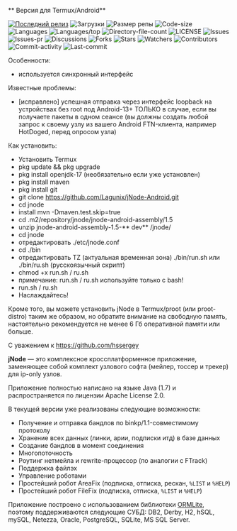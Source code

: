 ** Версия для Termux/Android**

[![Последний релиз](https://img.shields.io/github/v/release/lagunix/jnode-android?include_prereleases&label=последний%20релиз&style=for-the-badge)](https://github.com/lagunix/jnode-android/releases/latest)
![Загрузки](https://img.shields.io/github/downloads/lagunix/jnode-android/total?style=for-the-badge&label=загрузки)
![Размер репы](https://img.shields.io/github/repo-size/lagunix/jnode-android?style=for-the-badge)
![Code-size](https://shields.io/github/languages/code-size/lagunix/jnode-android?style=for-the-badge)
![Languages](https://shields.io/github/languages/count/lagunix/jnode-android?style=for-the-badge)
![Languages/top](https://shields.io/github/languages/top/lagunix/jnode-android?style=for-the-badge)
![Directory-file-count](https://shields.io/github/directory-file-count/lagunix/jnode-android?style=for-the-badge)
![LICENSE](https://img.shields.io/github/license/lagunix/jnode-android?color=blue&style=for-the-badge)
![Issues](https://shields.io/github/issues/Lagunix/jNode-Android?style=for-the-badge)
![Issues-pr](https://shields.io/github/issues-pr/Lagunix/jNode-Android?style=for-the-badge)
![Discussions](https://shields.io/github/discussions/Lagunix/jNode-Android?style=for-the-badge)
![Forks](https://shields.io/github/forks/Lagunix/jNode-Android?style=for-the-badge)
![Stars](https://shields.io/github/stars/lagunix/jnode-android?style=for-the-badge)
![Watchers](https://shields.io/github/watchers/lagunix/jnode-android?style=for-the-badge)
![Contributors](https://shields.io/github/contributors/lagunix/jnode-android?style=for-the-badge)
![Commit-activity](https://shields.io/github/commit-activity/w/lagunix/jnode-android?style=for-the-badge)
![Last-commit](https://shields.io/github/last-commit/Lagunix/jNode-Android?style=for-the-badge)
</div>

Особенности:
* используется синхронный интерфейс

Известные проблемы:
* [исправлено] успешная отправка через интерфейс loopback на  устройствах без root под Android-13+ ТОЛЬКО в случае, если вы получаете пакеты в одном сеансе (вы должны создать любой запрос к своему узлу из вашего Android FTN-клиента, например HotDoged, перед опросом узла)

Как установить:
* Установить Termux
* pkg update && pkg upgrade
* pkg install openjdk-17 (необязательно если уже установлен)
* pkg install maven
* pkg install git
* git clone https://github.com/Lagunix/jNode-Android.git
* cd jnode
* install mvn -Dmaven.test.skip=true
* cd .m2/repository/jnode/jnode-android-assembly/1.5
* unzip jnode-android-assembly-1.5-** dev** /jnode/
* cd jnode 
* отредактировать ./etc/jnode.conf
* cd ./bin
* отредактировать TZ (актуальная временная зона) ./bin/run.sh или ./bin/ru.sh (русскоязычный скрипт)
* chmod +x run.sh / ru.sh
* примечание: run.sh / ru.sh  используйте только с bash!
* run.sh / ru.sh
* Наслаждайтесь!

Кроме того, вы можете установить jNode в Termux/proot (или proot-distro) таким же образом, но обратите внимание на свободную память, настоятельно рекомендуется не менее 6 Гб оперативной памяти или больше.

С уважением к https://github.com/hssergey

**jNode** — это комплексное кроссплатформенное приложение, заменяющее собой комплект узлового софта (мейлер, тоссер и трекер) для ip-only узлов.

Приложение полностью написано на языке Java (1.7) и распространяется по лицензии Apache License 2.0.

В текущей версии уже реализованы следующие возможности:
- Получение и отправка бандлов по binkp/1.1-совместимому протоколу
- Хранение всех данных (линки, арии, подписки итд) в базе данных
- Создание бандлов в момент соединения
- Многопоточность
- Роутинг нетмейла и rewrite-процессор (по аналогии с FTrack)
- Поддержка файлэх
- Управление роботами
- Простейший робот AreaFix (подписка, отписка, рескан, `%LIST` и `%HELP`)
- Простейший робот FileFix (подписка, отписка, `%LIST` и `%HELP`)

Приложение построено с использованием библиотеки [ORMLite](http://ormlite.com), поэтому поддерживаются следующие СУБД: DB2, Derby, H2, hSQL, mySQL, Netezza, Oracle, PostgreSQL, SQLite, MS SQL Server.
